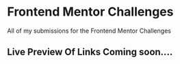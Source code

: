# Frontend Mentor Challenges
All of my submissions for the Frontend Mentor Challenges

## Live Preview Of Links Coming soon....
